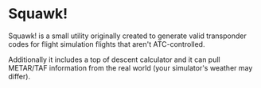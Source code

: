 # Squawk!

Squawk! is a small utility originally created to generate valid transponder
codes for flight simulation flights that aren't ATC-controlled.

Additionally it includes a top of descent calculator and it can pull METAR/TAF
information from the real world (your simulator's weather may differ).
